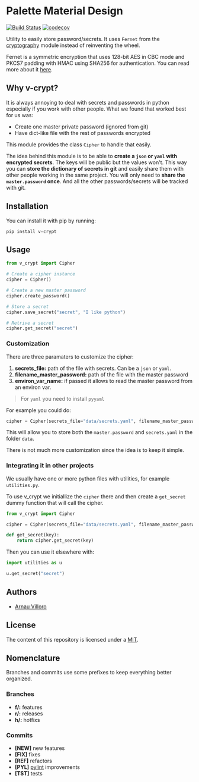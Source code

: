 # Palette Material Design
[![Build Status](https://travis-ci.com/villoro/v-crypt.svg?branch=master)](https://travis-ci.com/villoro/v-crypt)
[![codecov](https://codecov.io/gh/villoro/v-crypt/branch/master/graph/badge.svg)](https://codecov.io/gh/villoro/v-crypt)

Utility to easily store password/secrets. It uses `Fernet` from the [cryptography](https://cryptography.io/en/latest/) module instead of reinventing the wheel.

Fernet is a symmetric encryption that uses 128-bit AES in CBC mode and PKCS7 padding with HMAC using SHA256 for authentication. You can read more about it [here](https://medium.com/coinmonks/if-youre-struggling-picking-a-crypto-suite-fernet-may-be-the-answer-95196c0fec4b).

## Why v-crypt?
It is always annoying to deal with secrets and passwords in python especially if you work with other people. What we found that worked best for us was:

* Create one master private password (ignored from git)
* Have dict-like file with the rest of passwords encrypted

This module provides the class `Cipher` to handle that easily.

The idea behind this module is to be able to **create a `json` or `yaml` with encrypted secrets**. The keys will be public but the values won't. This way you can **store the dictionary of secrets in git** and easily share them with other people working in the same project. You will only need to **share the `master.password` once**. And all the other passwords/secrets will be tracked with git.

## Installation

You can install it with pip by running:

    pip install v-crypt

## Usage

```python
from v_crypt import Cipher

# Create a cipher instance
cipher = Cipher()

# Create a new master password
cipher.create_password()

# Store a secret
cipher.save_secret("secret", "I like python")

# Retrive a secret
cipher.get_secret("secret")
```

### Customization

There are three paramaters to customize the cipher:

1. **secrets_file:** path of the file with secrets. Can be a `json` or `yaml`.
2. **filename_master_password:** path of the file with the master password
3. **environ_var_name:** if passed it allows to read the master password from an environ var.

> For `yaml` you need to install `pyyaml`

For example you could do:

```python
cipher = Cipher(secrets_file="data/secrets.yaml", filename_master_password="data/master.secret")
```

This will allow you to store both the `master.password` and `secrets.yaml` in the folder `data`.

There is not much more customization since the idea is to keep it simple.

### Integrating it in other projects
We usually have one or more python files with utilities, for example `utilities.py`.

To use v_crypt we initiallize the `cipher` there and then create a `get_secret` dummy function that will call the cipher.

```python
from v_crypt import Cipher

cipher = Cipher(secrets_file="data/secrets.yaml", filename_master_password="data/master.secret")

def get_secret(key):
    return cipher.get_secret(key)
```

Then you can use it elsewhere with:

```python
import utilities as u

u.get_secret("secret")
```

## Authors
* [Arnau Villoro](https://villoro.com)

## License
The content of this repository is licensed under a [MIT](https://opensource.org/licenses/MIT).

## Nomenclature
Branches and commits use some prefixes to keep everything better organized.

### Branches
* **f/:** features
* **r/:** releases
* **h/:** hotfixs

### Commits
* **[NEW]** new features
* **[FIX]** fixes
* **[REF]** refactors
* **[PYL]** [pylint](https://www.pylint.org/) improvements
* **[TST]** tests
